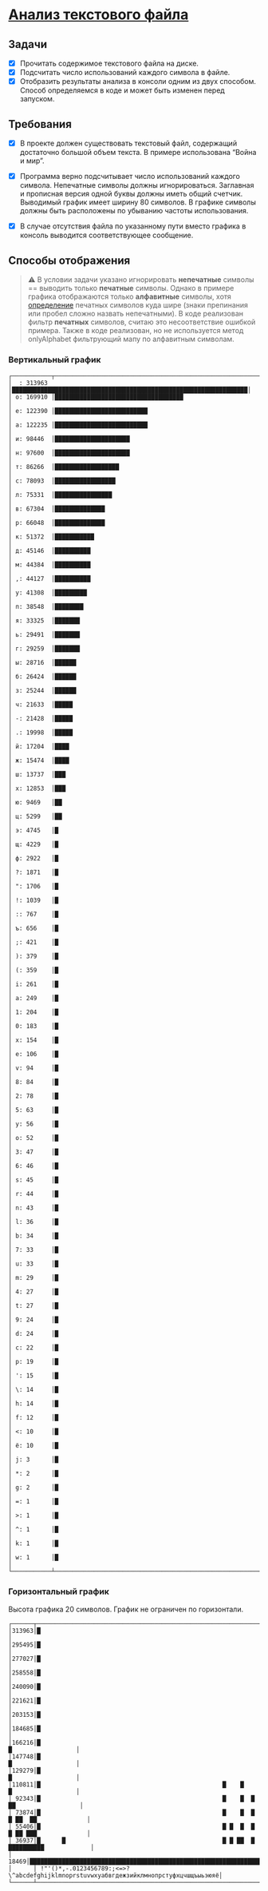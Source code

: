 # [Анализ текстового файла](https://docs.google.com/document/d/1hugyoeeGKqDMG6zw_pbvEgt6z8CTfnjDcPaOFPmkhJE/edit?tab=t.0#heading=h.hvdz6ln2bwxi)

## Задачи

* [X] Прочитать содержимое текстового файла на диске.
* [X] Подсчитать число использований каждого символа в файле.
* [X] Отобразить результаты анализа в консоли одним из двух способом. Способ определяемся в коде и может быть изменен перед запуском.

## Требования

* [X] В проекте должен существовать текстовый файл, содержащий достаточно большой объем текста. В примере использована “Война и мир”.

* [X] Программа верно подсчитывает число использований каждого символа. Непечатные символы должны игнорироваться. Заглавная и прописная версия одной буквы должны иметь общий счетчик. Выводимый график имеет ширину 80 символов. В графике символы должны быть расположены по убыванию частоты использования.

* [X] В случае отсутствия файла по указанному пути вместо графика в консоль выводится соответствующее сообщение.

## Способы отображения

> ⚠️ В условии задачи указано игнорировать **непечатные** символы == выводить только **печатные** символы. Однако в примере графика отображаются только **алфавитные** символы, хотя [определение](https://ru.wikipedia.org/wiki/%D0%9F%D0%B5%D1%87%D0%B0%D1%82%D0%BD%D1%8B%D0%B5_%D1%81%D0%B8%D0%BC%D0%B2%D0%BE%D0%BB%D1%8B) печатных символов куда шире (знаки препинания или пробел сложно назвать непечатными). В коде реализован фильтр **печатных** символов, считаю это несоответствие ошибкой примера. Также в коде реализован, но не используется метод onlyAlphabet фильтрующий мапу по алфавитным символам.

### Вертикальный график

```plaintext
┌───────────┬──────────────────────────────────────────────────────────────────┐
│  : 313963 │██████████████████████████████████████████████████████████████████│
│ о: 169910 │████████████████████████████████████                              │
│ е: 122390 │██████████████████████████                                        │
│ а: 122235 │██████████████████████████                                        │
│ и: 98446  │█████████████████████                                             │
│ н: 97600  │█████████████████████                                             │
│ т: 86266  │██████████████████                                                │
│ с: 78093  │█████████████████                                                 │
│ л: 75331  │████████████████                                                  │
│ в: 67304  │██████████████                                                    │
│ р: 66048  │██████████████                                                    │
│ к: 51372  │███████████                                                       │
│ д: 45146  │██████████                                                        │
│ м: 44384  │██████████                                                        │
│ ,: 44127  │██████████                                                        │
│ у: 41308  │█████████                                                         │
│ п: 38548  │████████                                                          │
│ я: 33325  │███████                                                           │
│ ь: 29491  │███████                                                           │
│ г: 29259  │███████                                                           │
│ ы: 28716  │██████                                                            │
│ б: 26424  │██████                                                            │
│ з: 25244  │██████                                                            │
│ ч: 21633  │█████                                                             │
│ -: 21428  │█████                                                             │
│ .: 19998  │█████                                                             │
│ й: 17204  │████                                                              │
│ ж: 15474  │████                                                              │
│ ш: 13737  │███                                                               │
│ х: 12853  │███                                                               │
│ ю: 9469   │██                                                                │
│ ц: 5299   │██                                                                │
│ э: 4745   │█                                                                 │
│ щ: 4229   │█                                                                 │
│ ф: 2922   │█                                                                 │
│ ?: 1871   │█                                                                 │
│ ": 1706   │█                                                                 │
│ !: 1039   │█                                                                 │
│ :: 767    │█                                                                 │
│ ъ: 656    │█                                                                 │
│ ;: 421    │█                                                                 │
│ ): 379    │█                                                                 │
│ (: 359    │█                                                                 │
│ i: 261    │█                                                                 │
│ a: 249    │█                                                                 │
│ 1: 204    │█                                                                 │
│ 0: 183    │█                                                                 │
│ x: 154    │█                                                                 │
│ e: 106    │█                                                                 │
│ v: 94     │█                                                                 │
│ 8: 84     │█                                                                 │
│ 2: 78     │█                                                                 │
│ 5: 63     │█                                                                 │
│ y: 56     │█                                                                 │
│ o: 52     │█                                                                 │
│ 3: 47     │█                                                                 │
│ 6: 46     │█                                                                 │
│ s: 45     │█                                                                 │
│ r: 44     │█                                                                 │
│ n: 43     │█                                                                 │
│ l: 36     │█                                                                 │
│ b: 34     │█                                                                 │
│ 7: 33     │█                                                                 │
│ u: 33     │█                                                                 │
│ m: 29     │█                                                                 │
│ 4: 27     │█                                                                 │
│ t: 27     │█                                                                 │
│ 9: 24     │█                                                                 │
│ d: 24     │█                                                                 │
│ c: 22     │█                                                                 │
│ p: 19     │█                                                                 │
│ ': 15     │█                                                                 │
│ \: 14     │█                                                                 │
│ h: 14     │█                                                                 │
│ f: 12     │█                                                                 │
│ <: 10     │█                                                                 │
│ ё: 10     │█                                                                 │
│ j: 3      │█                                                                 │
│ *: 2      │█                                                                 │
│ g: 2      │█                                                                 │
│ =: 1      │█                                                                 │
│ >: 1      │█                                                                 │
│ ^: 1      │█                                                                 │
│ k: 1      │█                                                                 │
│ w: 1      │█                                                                 │
└───────────┴──────────────────────────────────────────────────────────────────┘
```

### Горизонтальный график

Высота графика 20 символов. График не ограничен по горизонтали.

```plaintext
┌──────┬─────────────────────────────────────────────────────────────────────────────────────┐
│313963│█                                                                                    │
│295495│█                                                                                    │
│277027│█                                                                                    │
│258558│█                                                                                    │
│240090│█                                                                                    │
│221621│█                                                                                    │
│203153│█                                                                                    │
│184685│█                                                                                    │
│166216│█                                                                 █                  │
│147748│█                                                                 █                  │
│129279│█                                                                 █                  │
│110811│█                                                   █    █        █                  │
│ 92343│█                                                   █    █  █    ██                  │
│ 73874│█                                                   █    █  █  █ ██  ██              │
│ 55406│█                                                   █ █  █  █  █ ██ ███              │
│ 36937│█      █                                            █ █ ██  █ ██████████             │
│ 18469│█████████████████████████████████████████████████████████████████████████████████████│
│      │ !"'()*,-.0123456789:;<=>?\^abcdefghijklmnoprstuvwxyабвгдежзийклмнопрстуфхцчшщъыьэюяё│
└──────┴─────────────────────────────────────────────────────────────────────────────────────┘
```
